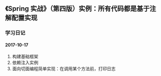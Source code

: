 ## 《Spring 实战》（第四版）实例：所有代码都是基于注解配置实现
### 学习日记
#### 2017-10-17
1. 构建基础框架
2. 依赖注入实例
3. 面向切面编程简单实现：在调用某个方法前，打印日志
